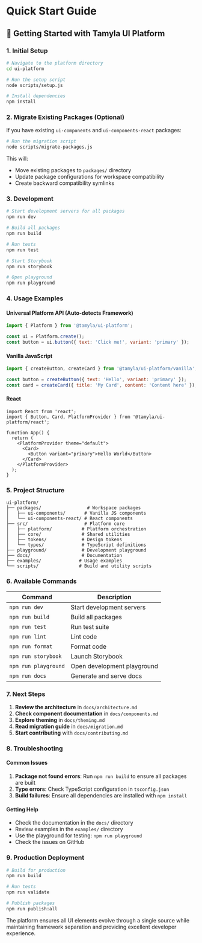 # Quick Start Guide

## 🚀 Getting Started with Tamyla UI Platform

### 1. Initial Setup

```bash
# Navigate to the platform directory
cd ui-platform

# Run the setup script
node scripts/setup.js

# Install dependencies
npm install
```

### 2. Migrate Existing Packages (Optional)

If you have existing `ui-components` and `ui-components-react` packages:

```bash
# Run the migration script
node scripts/migrate-packages.js
```

This will:
- Move existing packages to `packages/` directory
- Update package configurations for workspace compatibility
- Create backward compatibility symlinks

### 3. Development

```bash
# Start development servers for all packages
npm run dev

# Build all packages
npm run build

# Run tests
npm run test

# Start Storybook
npm run storybook

# Open playground
npm run playground
```

### 4. Usage Examples

#### Universal Platform API (Auto-detects Framework)
```javascript
import { Platform } from '@tamyla/ui-platform';

const ui = Platform.create();
const button = ui.button({ text: 'Click me!', variant: 'primary' });
```

#### Vanilla JavaScript
```javascript
import { createButton, createCard } from '@tamyla/ui-platform/vanilla';

const button = createButton({ text: 'Hello', variant: 'primary' });
const card = createCard({ title: 'My Card', content: 'Content here' });
```

#### React
```tsx
import React from 'react';
import { Button, Card, PlatformProvider } from '@tamyla/ui-platform/react';

function App() {
  return (
    <PlatformProvider theme="default">
      <Card>
        <Button variant="primary">Hello World</Button>
      </Card>
    </PlatformProvider>
  );
}
```

### 5. Project Structure

```
ui-platform/
├── packages/                 # Workspace packages
│   ├── ui-components/       # Vanilla JS components
│   └── ui-components-react/ # React components
├── src/                     # Platform core
│   ├── platform/           # Platform orchestration
│   ├── core/               # Shared utilities
│   ├── tokens/             # Design tokens
│   └── types/              # TypeScript definitions
├── playground/             # Development playground
├── docs/                   # Documentation
├── examples/              # Usage examples
└── scripts/               # Build and utility scripts
```

### 6. Available Commands

| Command | Description |
|---------|-------------|
| `npm run dev` | Start development servers |
| `npm run build` | Build all packages |
| `npm run test` | Run test suite |
| `npm run lint` | Lint code |
| `npm run format` | Format code |
| `npm run storybook` | Launch Storybook |
| `npm run playground` | Open development playground |
| `npm run docs` | Generate and serve docs |

### 7. Next Steps

1. **Review the architecture** in `docs/architecture.md`
2. **Check component documentation** in `docs/components.md`
3. **Explore theming** in `docs/theming.md`
4. **Read migration guide** in `docs/migration.md`
5. **Start contributing** with `docs/contributing.md`

### 8. Troubleshooting

#### Common Issues

1. **Package not found errors**: Run `npm run build` to ensure all packages are built
2. **Type errors**: Check TypeScript configuration in `tsconfig.json`
3. **Build failures**: Ensure all dependencies are installed with `npm install`

#### Getting Help

- Check the documentation in the `docs/` directory
- Review examples in the `examples/` directory
- Use the playground for testing: `npm run playground`
- Check the issues on GitHub

### 9. Production Deployment

```bash
# Build for production
npm run build

# Run tests
npm run validate

# Publish packages
npm run publish:all
```

The platform ensures all UI elements evolve through a single source while maintaining framework separation and providing excellent developer experience.
